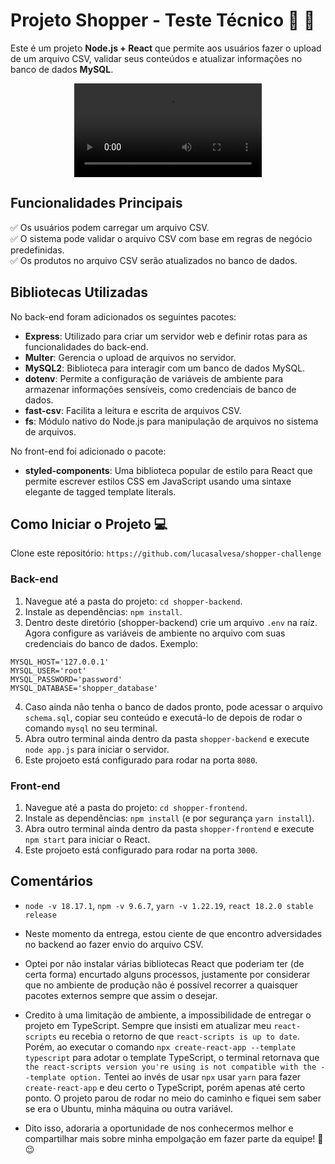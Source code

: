 # Projeto Shopper - Teste Técnico 🛒 🧾

Este é um projeto **Node.js + React** que permite aos usuários fazer o upload de um arquivo CSV, validar seus conteúdos e atualizar informações no banco de dados **MySQL**.

<div align="center">
  <video src="https://github.com/lucasalvesa/shopper-challenge/assets/85463742/a2b74258-8b0a-416b-9ddc-8a81b3106315" />
</div>

## Funcionalidades Principais

:white_check_mark:  Os usuários podem carregar um arquivo CSV.
<br/>:white_check_mark:  O sistema pode validar o arquivo CSV com base em regras de negócio predefinidas.
<br/>:white_check_mark:  Os produtos no arquivo CSV serão atualizados no banco de dados.

## Bibliotecas Utilizadas

No back-end foram adicionados os seguintes pacotes:
- **Express**: Utilizado para criar um servidor web e definir rotas para as funcionalidades do back-end.
- **Multer**: Gerencia o upload de arquivos no servidor.
- **MySQL2**: Biblioteca para interagir com um banco de dados MySQL.
- **dotenv**: Permite a configuração de variáveis de ambiente para armazenar informações sensíveis, como credenciais de banco de dados.
- **fast-csv**: Facilita a leitura e escrita de arquivos CSV.
- **fs**: Módulo nativo do Node.js para manipulação de arquivos no sistema de arquivos.

No front-end foi adicionado o pacote:
- **styled-components**: Uma biblioteca popular de estilo para React que permite escrever estilos CSS em JavaScript usando uma sintaxe elegante de tagged template literals.

## Como Iniciar o Projeto :computer:

Clone este repositório: `https://github.com/lucasalvesa/shopper-challenge`

### Back-end
1. Navegue até a pasta do projeto: `cd shopper-backend`.
2. Instale as dependências: `npm install`.
3. Dentro deste diretório (shopper-backend) crie um arquivo `.env` na raíz. Agora configure as variáveis de ambiente no arquivo com suas credenciais do banco de dados. Exemplo:
```env
MYSQL_HOST='127.0.0.1'
MYSQL_USER='root'
MYSQL_PASSWORD='password'
MYSQL_DATABASE='shopper_database'
```
4. Caso ainda não tenha o banco de dados pronto, pode acessar o arquivo `schema.sql`, copiar seu conteúdo e executá-lo de depois de rodar o comando `mysql` no seu terminal.
5. Abra outro terminal ainda dentro da pasta `shopper-backend` e execute `node app.js` para iniciar o servidor.
6. Este projoeto está configurado para rodar na porta `8080`.

### Front-end
1. Navegue até a pasta do projeto: `cd shopper-frontend`.
3. Instale as dependências: `npm install` (e por segurança `yarn install`).
4. Abra outro terminal ainda dentro da pasta `shopper-frontend` e execute `npm start` para iniciar o React.
5. Este projoeto está configurado para rodar na porta `3000`.

## Comentários

- `node -v 18.17.1`, `npm -v 9.6.7`, `yarn -v 1.22.19`, `react 18.2.0 stable release`

- Neste momento da entrega, estou ciente de que encontro adversidades no backend ao fazer envio do arquivo CSV. 

- Optei por não instalar várias bibliotecas React que poderiam ter (de certa forma) encurtado alguns processos, justamente por considerar que no ambiente de produção não é possível recorrer a quaisquer pacotes externos sempre que assim o desejar.

- Credito à uma limitação de ambiente, a impossibilidade de entregar o projeto em TypeScript. Sempre que insisti em atualizar meu `react-scripts` eu recebia o retorno de que `react-scripts is up to date`. Porém, ao executar o comando `npx create-react-app --template typescript` para adotar o template TypeScript, o terminal retornava que `the react-scripts version you're using is not compatible with the --template option.` Tentei ao invés de usar `npx` usar `yarn` para fazer `create-react-app` e deu certo o TypeScript, porém apenas até certo ponto. O projeto parou de rodar no meio do caminho e fiquei sem saber se era o Ubuntu, minha máquina ou outra variável.  

- Dito isso, adoraria a oportunidade de nos conhecermos melhor e compartilhar mais sobre minha empolgação em fazer parte da equipe! :star2: :wink:

